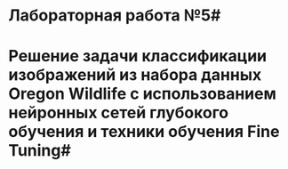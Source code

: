 # Лабораторная работа №5#
# Решение задачи классификации изображений из набора данных Oregon Wildlife с использованием нейронных сетей глубокого обучения и техники обучения Fine Tuning#
